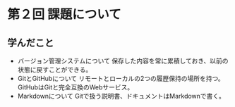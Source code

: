 # 第２回 課題について
## 学んだこと
- バージョン管理システムについて
 保存した内容を常に累積しておき、以前の状態に戻すことができる。
- GitとGitHubについて
リモートとローカルの2つの履歴保持の場所を持つ。
 GitHubはGitと完全互換のWebサービス。
- Markdownについて
 Gitで扱う説明書、ドキュメントはMarkdownで書く。

